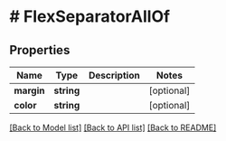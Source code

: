# # FlexSeparatorAllOf

## Properties

Name | Type | Description | Notes
------------ | ------------- | ------------- | -------------
**margin** | **string** |  | [optional]
**color** | **string** |  | [optional]

[[Back to Model list]](../../README.md#models) [[Back to API list]](../../README.md#endpoints) [[Back to README]](../../README.md)
